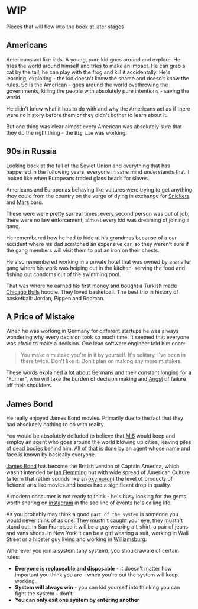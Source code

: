 # WIP
Pieces that will flow into the book at later stages

## Americans
Americans act like kids. A young, pure kid goes around and explore. He tries the world around himself and tries to make an impact. He can grab a cat by the tail, he can play with the frog and kill it accidentally. He's learning, exploring - the kid doesn't know the shame and doesn't know the rules.
So is the American - goes around the world ovethrowing the governments, killing the people with absolutely pure intentions - saving the world.

He didn't know what it has to do with and why the Americans act as if there were no history before them or they didn't bother to learn about it.

But one thing was clear almost every American was absolutely sure that they do the right thing - the `Big Lie` was working.

## 90s in Russia
Looking back at the fall of the Soviet Union and everything that has happened
in the following years, everyone in sane mind understands that it looked like
when Europeans traded glass beads for slaves.

Americans and Europenas behaving like vultures were trying to get anything they
could from the country on the verge of dying in exchange for [Snickers](https://en.wikipedia.org/wiki/Snickers)
and [Mars](https://en.wikipedia.org/wiki/Mars_(chocolate_bar)) bars.

These were were pretty surreal times: every second person was out of job, there
were no law enforcement, almost every kid was dreaming of joining a gang.

He remembered how he had to hide at his grandmas because of a car accident
where his dad scratched an expensive car, so they weren't sure if the gang
members will visit them to put an iron on their chests.

He also remembered working in a private hotel that was owned by a smaller gang
where his work was helping out in the kitchen, serving the food and fishing out
condoms out of the swimming pool.

That was where he earned his first money and bought a Turkish made [Chicago
Bulls](https://www.nba.com/bulls/) hoodie. They loved basketball. The best trio
in history of basketball: Jordan, Pippen and Rodman.

## A Price of Mistake
When he was working in Germany for different startups he was always wondering
why every decision took so much time. It seemed that everyone was afraid to
make a decision.
One lead software engineer told him once:
> You make a mistake you're in it by yourself. It's solitary. I've been in there twice. Don't like it. Don't plan on making any more mistakes.

These words explained a lot about Germans and their constant longing for
a "Führer", who will take the burden of decision making and [Angst](https://en.wikipedia.org/wiki/Angst) of
failure off their shoulders.

## James Bond
He really enjoyed James Bond movies. Primarily due to the fact that they had
absolutely nothing to do with reality.

You would be absolutely delluded to believe that
[MI6](https://en.wikipedia.org/wiki/Secret_Intelligence_Service) would keep and
employ an agent who goes around the world blowing up cities, leaving piles of
dead bodies behind him. All of that is done by an agent whose name and face is
known by basically everyone.

[James Bond](https://en.wikipedia.org/wiki/James_Bond) has become the British version of Captain America, which wasn't intended by [Ian Flemming](https://en.wikipedia.org/wiki/Ian_Fleming) but with wide spread of American Culture (a term that rather sounds like an [oxymoron](https://en.wikipedia.org/wiki/Oxymoron)) the level of products of fictional arts like movies and books had a significant drop in quality.

A modern consumer is not ready to think - he's busy looking for the gems worth
sharing on [instagram](https://instagram.com) in the sad line of events he's calling life.

As you probably may think a good `part of the system` is someone you would never think of as
one. They mustn't caught your eye, they mustn't stand out. In San Francisco it
will be a guy wearing a t-shirt, a pair of jeans and vans shoes. In New York it
can be a girl wearing a suit, working in Wall Street or a hipster guy living
and working in [Williamsburg](https://en.wikipedia.org/wiki/Williamsburg,_Brooklyn).

Whenever you join a system (any system), you should aware of certain rules:
- **Everyone is replaceable and disposable** - it doesn't matter how important
  you think you are - when you're out the system will keep working.
- **System will always win** - you can kid yourself into thinking you can fight
  the system - don't.
- **You can only exit one system by entering another**

